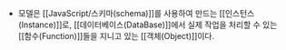 - 모델은 [[JavaScript/스키마(schema)]]를 사용하여 만드는 [[인스턴스(Instance)]]로, [[데이터베이스(DataBase)]]에서 실제 작업을 처리할 수 있는 [[함수(Function)]]들을 지니고 있는 [[객체(Object)]]이다.